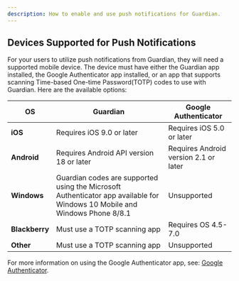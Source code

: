 ```yaml
---
description: How to enable and use push notifications for Guardian.
---
```


## Devices Supported for Push Notifications

For your users to utilize push notifications from Guardian, they will need a supported mobile device. The device must have either the Guardian app installed, the Google Authenticator app installed, or an app that supports scanning Time-based One-time Password(TOTP) codes to use with Guardian. Here are the available options:

| **OS** | **Guardian** | **Google Authenticator** | 
| --- | --- | --- | 
| **iOS** | Requires iOS 9.0 or later| Requires iOS 5.0 or later |
| **Android** | Requires Android API version 18 or later| Requires Android version 2.1 or later |
| **Windows** | Guardian codes are supported using the Microsoft Authenticator app available for Windows 10 Mobile and Windows Phone 8/8.1 | Unsupported |
| **Blackberry** | Must use a TOTP scanning app | Requires OS 4.5-7.0 |
| **Other** | Must use a TOTP scanning app | Unsupported |

For more information on using the Google Authenticator app, see: [Google Authenticator](/multifactor-authentication/google-authenticator).
